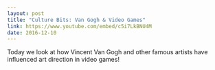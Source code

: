 ```yaml
---
layout: post
title: "Culture Bits: Van Gogh & Video Games"
link: https://www.youtube.com/embed/c5i7LkBNU4M
date: 2016-12-10
---
```


Today we look at how Vincent Van Gogh and other famous artists have influenced art direction in video games!